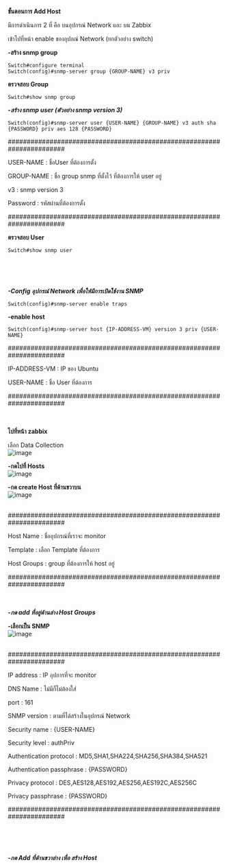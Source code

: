 **ขั้นตอนการ Add Host**

มีการดำเนินการ 2 ที่ คือ บนอุปกรณ์ Network และ บน Zabbix

เข้าไปที่หน้า enable ของอุปกณ์ Network (ยกตัวอย่าง switch)

**-สร้าง snmp group**
~~~
Switch#configure terminal
Switch(config)#snmp-server group {GROUP-NAME} v3 priv
~~~

**ตรวจสอบ Group**
~~~
Switch#show snmp group
~~~
 ***-สร้าง snmp user (ตัวอย่าง snmp version 3)***
 ~~~
Switch(config)#snmp-server user {USER-NAME} {GROUP-NAME} v3 auth sha {PASSWORD} priv aes 128 {PASSWORD}
 ~~~

#######################################################################

USER-NAME : ชื่อUser ที่ต้องการตั้ง

GROUP-NAME : ชื่อ group snmp ที่ตั้งไว้ ที่ต้องการให้ user อยู่

v3 : snmp version 3

Password : รหัสผ่านที่ต้องการตั้ง

#######################################################################

**ตรวจสอบ User**

~~~
Switch#show snmp user
~~~

<br>
<br>
<br>

***-Config อุปกรณ์ Network เพื่อให้มีการเปิดใช้งาน SNMP***
~~~
Switch(config)#snmp-server enable traps
~~~


**-enable host**

~~~
Switch(config)#snmp-server host {IP-ADDRESS-VM} version 3 priv {USER-NAME}
~~~
#######################################################################

IP-ADDRESS-VM : IP ของ Ubuntu

USER-NAME : ชื่อ User ที่ต้องการ

#######################################################################
<br>
<br>
<br>


**ไปที่หน้า zabbix**

เลือก Data Collection
<br>
![image](https://github.com/lersakk/ZabbixUserManual/assets/111458085/b71334b0-1fde-4d92-b956-6f31eaaa2325)
<br>

**-กดไปที่ Hosts**
<br>
![image](https://github.com/lersakk/ZabbixUserManual/assets/111458085/fa18f0e9-7ae3-4f03-a19f-e37bc6b124fa)
<br>

**-กด create Host ที่ด้านขวาบน**
<br>
![image](https://github.com/lersakk/ZabbixUserManual/assets/111458085/0be92265-35af-493d-825a-bac70bb23545)

<br>
#######################################################################
   
Host Name : ชื่ออุปกรณ์ที่เราจะ monitor 

Template : เลือก Template ที่ต้องการ 

Host Groups : group ที่ต้องการให้ host อยู่

#######################################################################
<br>
<br>
<br>

***-กด add ที่อยู่ด้านล่าง Host Groups***

**-เลือกเป็น SNMP**
<br>
![image](https://github.com/lersakk/ZabbixUserManual/assets/111458085/69e3f0c8-e198-41ed-9df8-320f0608c01a)

<br>
#######################################################################

IP address : IP อุปการที่จะ monitor 

DNS Name : ไม่มีก็ไม่ต้องใส่

port : 161

SNMP version : ตามที่ได้สร้างในอุปกรณ์ Network

Security name : {USER-NAME}

Security level : authPriv

Authentication protocol : MD5,SHA1,SHA224,SHA256,SHA384,SHA521

Authentication passphrase : {PASSWORD}

Privacy protocol : DES,AES128,AES192,AES256,AES192C,AES256C

Privacy passphrase : {PASSWORD}

#######################################################################

<br>
<br>
<br>

***-กด Add  ที่ด้านขวาล่าง เพื่อ สร้าง Host***
